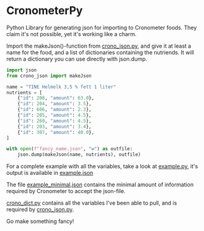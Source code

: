 # CronometerPy
Python Library for generating json for importing to Cronometer foods.
They claim it's not possible, yet it's working like a charm.

Import the makeJson()-function from [crono_json.py](https://github.com/Lanjelin/CronometerPy/blob/main/crono_json.py), and give it at least a name for the food, and a list of dictionaries containing the nutriends. It will return a dictionary you can use directly with json.dump.

```py
import json
from crono_json import makeJson

name = "TINE Helmelk 3,5 % fett 1 liter"
nutrients = [
    {"id": 208, "amount": 63.0},
    {"id": 204, "amount": 3.5},
    {"id": 606, "amount": 2.3},
    {"id": 205, "amount": 4.5},
    {"id": 269, "amount": 4.5},
    {"id": 203, "amount": 3.4},
    {"id": 307, "amount": 40.0},
]

with open(f"fancy_name.json", "w") as outfile:
    json.dump(makeJson(name, nutrients), outfile)
```

For a complete example with all the variables, take a look at [example.py](https://github.com/Lanjelin/CronometerPy/blob/main/example.py), it's output is available in [example.json](https://github.com/Lanjelin/CronometerPy/blob/main/example.json)

The file [example_minimal.json](https://github.com/Lanjelin/CronometerPy/blob/main/example_minimal.json) contains the minimal amount of information required by Cronometer to accept the json-file.

[crono_dict.py](https://github.com/Lanjelin/CronometerPy/blob/main/crono_dict.py) contains all the variables I've been able to pull, and is required by [crono_json.py](https://github.com/Lanjelin/CronometerPy/blob/main/crono_json.py).

Go make something fancy!
